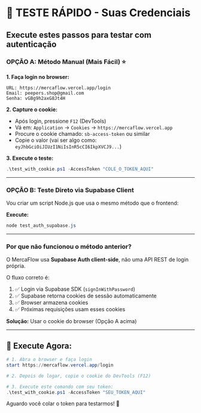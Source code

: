 # 🔐 TESTE RÁPIDO - Suas Credenciais
## Execute estes passos para testar com autenticação

### OPÇÃO A: Método Manual (Mais Fácil) ⭐

**1. Faça login no browser:**
```
URL: https://mercaflow.vercel.app/login
Email: peepers.shop@gmail.com
Senha: vGBg9h2axG8Jt4H
```

**2. Capture o cookie:**
- Após login, pressione `F12` (DevTools)
- Vá em: `Application` → `Cookies` → `https://mercaflow.vercel.app`
- Procure o cookie chamado: `sb-access-token` ou similar
- Copie o valor (vai ser algo como: `eyJhbGciOiJIUzI1NiIsInR5cCI6IkpXVCJ9...`)

**3. Execute o teste:**
```powershell
.\test_with_cookie.ps1 -AccessToken "COLE_O_TOKEN_AQUI"
```

---

### OPÇÃO B: Teste Direto via Supabase Client

Vou criar um script Node.js que usa o mesmo método que o frontend:

**Execute:**
```powershell
node test_auth_supabase.js
```

---

### Por que não funcionou o método anterior?

O MercaFlow usa **Supabase Auth client-side**, não uma API REST de login própria.

O fluxo correto é:
1. ✅ Login via Supabase SDK (`signInWithPassword`)
2. ✅ Supabase retorna cookies de sessão automaticamente
3. ✅ Browser armazena cookies
4. ✅ Próximas requisições usam esses cookies

**Solução:** Usar o cookie do browser (Opção A acima)

---

## 🚀 Execute Agora:

```powershell
# 1. Abra o browser e faça login
start https://mercaflow.vercel.app/login

# 2. Depois de logar, copie o cookie do DevTools (F12)

# 3. Execute este comando com seu token:
.\test_with_cookie.ps1 -AccessToken "SEU_TOKEN_AQUI"
```

Aguardo você colar o token para testarmos! 🎯
